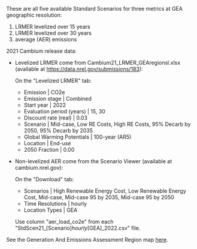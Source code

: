 These are all five available Standard Scenarios for three metrics at GEA geographic resolution:
1. LRMER levelized over 15 years
2. LRMER levelized over 30 years
3. average (AER) emissions

2021 Cambium release data:
- Levelized LRMER come from Cambium21_LRMER_GEAregionsl.xlsx (available at https://data.nrel.gov/submissions/183):

  On the "Levelized LRMER" tab:
  - Emission | CO2e
  - Emission stage | Combined
  - Start year | 2022
  - Evaluation period (years) | 15, 30
  - Discount rate (real) | 0.03
  - Scenario | Mid-case, Low RE Costs, High RE Costs, 95% Decarb by 2050, 95% Decarb by 2035
  - Global Warming Potentials | 100-year (AR5)
  - Location | End-use
  - 2050 Fraction | 0.00

- Non-levelized AER come from the Scenario Viewer (available at cambium.nrel.gov):

  On the "Download" tab:
  - Scenarios | High Renewable Energy Cost, Low Renewable Energy Cost, Mid-case, Mid-case 95 by 2035, Mid-case 95 by 2050
  - Time Resolutions | hourly
  - Location Types | GEA

  Use column "aer_load_co2e" from each "StdScen21_[Scenario]_hourly_[GEA]_2022.csv" file.

See the Generation And Emissions Assessment Region map [here](https://github.com/NREL/resstock/wiki/Generation-And-Emissions-Assessment-Region-Map).
